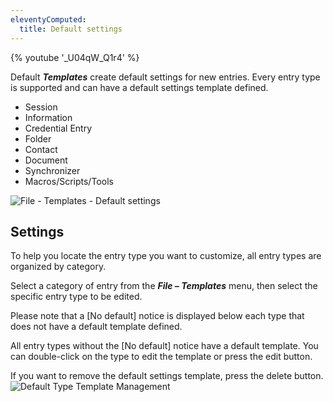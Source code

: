 ```yaml
---
eleventyComputed:
  title: Default settings
---
```

{% youtube '_U04qW_Q1r4' %}

Default ***Templates*** create default settings for new entries. Every entry type is supported and can have a default settings template defined.

* Session
* Information
* Credential Entry
* Folder
* Contact
* Document
* Synchronizer
* Macros/Scripts/Tools

![File - Templates - Default settings](https://cdnweb.devolutions.net/docs/docs_en_rdm_windows_clip10168.png)

## Settings

To help you locate the entry type you want to customize, all entry types are organized by category.

Select a category of entry from the ***File – Templates*** menu, then select the specific entry type to be edited.

Please note that a [No default] notice is displayed below each type that does not have a default template defined.

All entry types without the [No default] notice have a default template. You can double-click on the type to edit the template or press the edit button.

If you want to remove the default settings template, press the delete  button.
![Default Type Template Management](https://cdnweb.devolutions.net/docs/docs_en_rdm_windows_clip10169.png)
